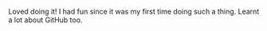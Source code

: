 Loved doing it! I had fun since it was my first time doing such a thing.
Learnt a lot about GitHub too.
